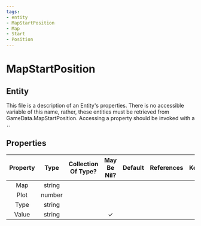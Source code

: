 ```yaml
---
tags:
- entity
- MapStartPosition
- Map
- Start
- Position
---
```

# MapStartPosition
## Entity
This file is a description of an Entity's properties. There is no accessible variable of this name, rather, these entities must be retrieved from GameData.MapStartPosition. Accessing a property should be invoked with a `.`.
## Properties
|	Property	|	Type	|	Collection Of Type?	|	May Be Nil?	|	Default	|	References	|	Key	|	Notes	|
|	:-:	|	:-:	|	:-:	|	:-:	|	:-:	|	:-:	|	:-:	|	-:	|
|	Map	|	string	|		|		|		|		|		|	|
|	Plot	|	number	|		|		|		|		|		|	|
|	Type	|	string	|		|		|		|		|		|	|
|	Value	|	string	|		|	✓	|		|		|		|	|
